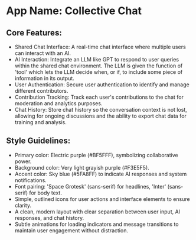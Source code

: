# **App Name**: Collective Chat

## Core Features:

- Shared Chat Interface: A real-time chat interface where multiple users can interact with an AI.
- AI Interaction: Integrate an LLM like GPT to respond to user queries within the shared chat environment.  The LLM is given the function of 'tool' which lets the LLM decide when, or if, to include some piece of information in its output.
- User Authentication: Secure user authentication to identify and manage different contributors.
- Contribution Tracking: Track each user's contributions to the chat for moderation and analytics purposes.
- Chat History: Store chat history so the conversation context is not lost, allowing for ongoing discussions and the ability to export chat data for training and analysis.

## Style Guidelines:

- Primary color: Electric purple (#BF5FFF), symbolizing collaborative power.
- Background color: Very light grayish purple (#F3E5F5).
- Accent color: Sky blue (#5FA8FF) to indicate AI responses and system notifications.
- Font pairing: 'Space Grotesk' (sans-serif) for headlines, 'Inter' (sans-serif) for body text.
- Simple, outlined icons for user actions and interface elements to ensure clarity.
- A clean, modern layout with clear separation between user input, AI responses, and chat history.
- Subtle animations for loading indicators and message transitions to maintain user engagement without distraction.